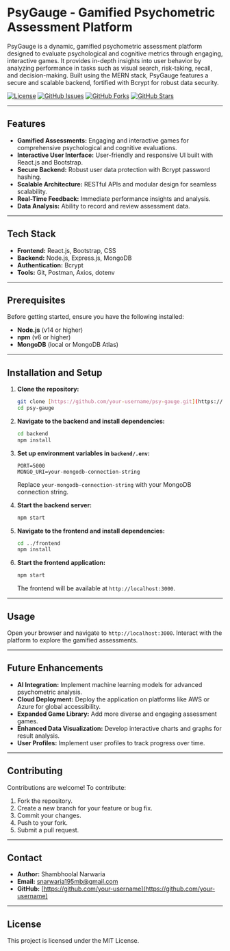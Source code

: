 # PsyGauge - Gamified Psychometric Assessment Platform

PsyGauge is a dynamic, gamified psychometric assessment platform designed to evaluate psychological and cognitive metrics through engaging, interactive games. It provides in-depth insights into user behavior by analyzing performance in tasks such as visual search, risk-taking, recall, and decision-making. Built using the MERN stack, PsyGauge features a secure and scalable backend, fortified with Bcrypt for robust data security.

[![License](https://img.shields.io/badge/License-MIT-yellow.svg)](https://opensource.org/licenses/MIT)
[![GitHub Issues](https://img.shields.io/github/issues/your-username/psy-gauge)](https://github.com/your-username/psy-gauge/issues)
[![GitHub Forks](https://img.shields.io/github/forks/your-username/psy-gauge)](https://github.com/your-username/psy-gauge/network/members)
[![GitHub Stars](https://img.shields.io/github/stars/your-username/psy-gauge)](https://github.com/your-username/psy-gauge/stargazers)

---

## Features

* **Gamified Assessments:** Engaging and interactive games for comprehensive psychological and cognitive evaluations.
* **Interactive User Interface:** User-friendly and responsive UI built with React.js and Bootstrap.
* **Secure Backend:** Robust user data protection with Bcrypt password hashing.
* **Scalable Architecture:** RESTful APIs and modular design for seamless scalability.
* **Real-Time Feedback:** Immediate performance insights and analysis.
* **Data Analysis:** Ability to record and review assessment data.

---

## Tech Stack

* **Frontend:** React.js, Bootstrap, CSS
* **Backend:** Node.js, Express.js, MongoDB
* **Authentication:** Bcrypt
* **Tools:** Git, Postman, Axios, dotenv

---

## Prerequisites

Before getting started, ensure you have the following installed:

* **Node.js** (v14 or higher)
* **npm** (v6 or higher)
* **MongoDB** (local or MongoDB Atlas)

---

## Installation and Setup

1.  **Clone the repository:**

    ```bash
    git clone [https://github.com/your-username/psy-gauge.git](https://github.com/your-username/psy-gauge.git)
    cd psy-gauge
    ```

2.  **Navigate to the backend and install dependencies:**

    ```bash
    cd backend
    npm install
    ```

3.  **Set up environment variables in `backend/.env`:**

    ```
    PORT=5000
    MONGO_URI=your-mongodb-connection-string
    ```

    Replace `your-mongodb-connection-string` with your MongoDB connection string.

4.  **Start the backend server:**

    ```bash
    npm start
    ```

5.  **Navigate to the frontend and install dependencies:**

    ```bash
    cd ../frontend
    npm install
    ```

6.  **Start the frontend application:**

    ```bash
    npm start
    ```

    The frontend will be available at `http://localhost:3000`.

---

## Usage

Open your browser and navigate to `http://localhost:3000`. Interact with the platform to explore the gamified assessments.

---

## Future Enhancements

* **AI Integration:** Implement machine learning models for advanced psychometric analysis.
* **Cloud Deployment:** Deploy the application on platforms like AWS or Azure for global accessibility.
* **Expanded Game Library:** Add more diverse and engaging assessment games.
* **Enhanced Data Visualization:** Develop interactive charts and graphs for result analysis.
* **User Profiles:** Implement user profiles to track progress over time.

---

## Contributing

Contributions are welcome! To contribute:

1.  Fork the repository.
2.  Create a new branch for your feature or bug fix.
3.  Commit your changes.
4.  Push to your fork.
5.  Submit a pull request.

---

## Contact

* **Author:** Shambhoolal Narwaria
* **Email:** snarwaria195mb@gmail.com
* **GitHub:** [https://github.com/your-username](https://github.com/your-username)

---

## License

This project is licensed under the MIT License.
